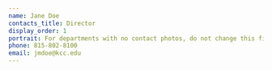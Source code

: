 ```yaml
---
name: Jane Doe
contacts_title: Director
display_order: 1
portrait: For departments with no contact photos, do not change this field.
phone: 815-802-8100
email: jmdoe@kcc.edu
---
```


